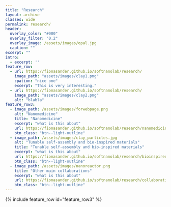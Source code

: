 ```yaml
---
title: "Research"
layout: archive
classes: wide
permalink: research/
header:
  overlay_color: "#000"
  overlay_filter: "0.2"
  overlay_image: /assets/images/opal.jpg
  caption: ""
excerpt: ""
intro: 
  - excerpt: ''
feature_row:
  - url: https://fionasander.github.io/softnanolab/research/
    image_path: "assets/images/clay1.png"
    cpation: "nice one"
    excerpt: "This is very interesting."
  - url: https://fionasander.github.io/softnanolab/research/
    image_path: "assets/images/clay2.png"
    alt: "blabla"
feature_row3:
  - image_path: /assets/images/forwebpage.png
    alt: "Nanomedicine"
    title: "Nanomedicine"
    excerpt: "what is this about"
    url: https://fionasander.github.io/softnanolab/research/nanomedicine/
    btn_class: "btn--light-outline"
  - image_path: /assets/images/clay_particles.jpg 
    alt: "Tunable self-assembly and bio-inspired materials"
    title: "Tunable self-assembly and bio-inspired materials"
    excerpt: "what is this about"
    url: https://fionasander.github.io/softnanolab/research/bioinspiredmaterials/
    btn_class: "btn--light-outline"
  - image_path: /assets/images/nanoreactor.png
    title: "Other main collaborations"
    excerpt: "what is this about"
    url: https://fionasander.github.io/softnanolab/research/collaborations/
    btn_class: "btn--light-outline"
---
```



{% include feature_row id="feature_row3" %}






